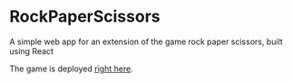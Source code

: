 # RockPaperScissors
A simple web app for an extension of the game rock paper scissors, built using React

The game is deployed [right here](https://ryansmith97.github.io/RockPaperScissors).
